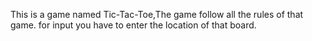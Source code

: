 This is a game named Tic-Tac-Toe,The game follow all the rules of that game. for input you have to enter the location of that board. 
